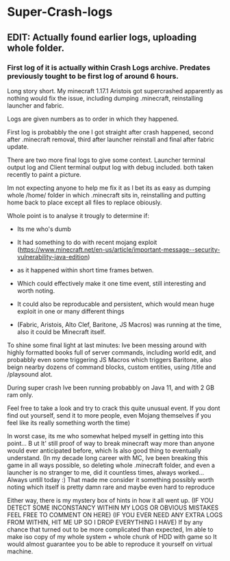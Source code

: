 # Super-Crash-logs

## EDIT: Actually found earlier logs, uploading whole folder.

### First log of it is actually within Crash Logs archive. Predates previously tought to be first log of around 6 hours.

Long story short.
My minecraft 1.17.1 Aristois got supercrashed apparently as nothing would fix the issue, including dumping .minecraft, reinstalling launcher and fabric.

Logs are given numbers as to order in which they happened.

First log is probabbly the one I got straight after crash happened, second after .minecraft removal, third after launcher reinstall and final after fabric update.

There are two more final logs to give some context.
Launcher terminal output log and Client terminal output log with debug included. both taken recently to paint a picture.

Im not expecting anyone to help me fix it as I bet its as easy as dumping whole /home/ folder in which .minecraft sits in, reinstalling and putting home back to place except all files to replace obiously.

Whole point is to analyse it trougly to determine if:
- Its me who's dumb
 
- It had something to do with recent mojang exploit (https://www.minecraft.net/en-us/article/important-message--security-vulnerability-java-edition)
- as it happened within short time frames betwen. 
- Which could effectively make it one time event, still interesting and worth noting.

- It could also be reproducable and persistent, which would mean huge exploit in one or many different things
- (Fabric, Aristois, Alto Clef, Baritone, JS Macros) was running at the time, also it could be Minecraft itself.

To shine some final light at last minutes:
Ive been messing around with highly formatted books full of server commands, including world edit, and probabbly even some triggering 
JS Macros which triggers Baritone, also beign nearby dozens of command blocks, custom entities, using /title and /playsound alot.

During super crash Ive been running probabbly on Java 11, and with 2 GB ram only.

Feel free to take a look and try to crack this quite unusual event.
If you dont find out yourself, send it to more people, even Mojang themselves if you feel like its really something worth the time)

In worst case, its me who somewhat helped myself in getting into this point... B
ut It' still proof of way to break minecraft way more than anyone would ever anticipated before, which Is also good thing to eventually understand.
(In my decade long career with MC, Ive been breaking this game in all ways possible, so deleting whole .minecraft folder, and even a launcher is no stranger to me, did it countless times, always worked... Always untill today :) 
That made me consider it something possibly worth noting which itself is pretty damn rare and maybe even hard to reproduce

Either way, there is my mystery box of hints in how it all went up.
(IF YOU DETECT SOME INCONSTANCY WITHIN MY LOGS OR OBVIOUS MISTAKES FEEL FREE TO COMMENT ON HERE)
(IF YOU EVER NEED ANY EXTRA LOGS FROM WITHIN, HIT ME UP SO I DROP EVERYTHING I HAVE)
If by any chance that turned out to be more complicated than expected, Im able to make iso copy of my whole system + whole chunk of HDD with game so It would
almost guarantee you to be able to reproduce it yourself on virtual machine.
